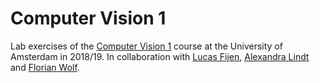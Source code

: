 # Computer Vision 1

Lab exercises of the [Computer Vision 1](https://cv1-uva.github.io/) course at the University of Amsterdam in 2018/19. In collaboration with  [Lucas Fijen](https://github.com/lucasfijen), [Alexandra Lindt](https://github.com/alex-lindt) and [Florian Wolf](https://github.com/3lLobo).
